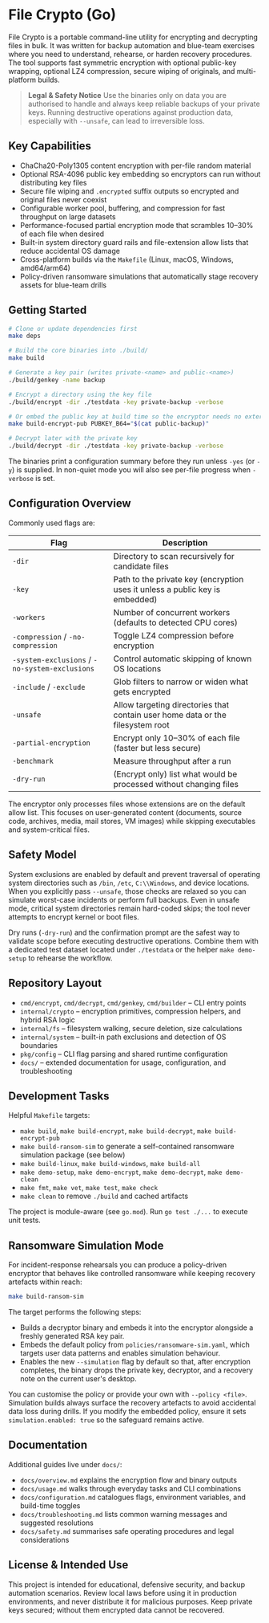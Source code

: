 # File Crypto (Go)

File Crypto is a portable command-line utility for encrypting and decrypting files in bulk. It was written for backup automation and blue-team exercises where you need to understand, rehearse, or harden recovery procedures. The tool supports fast symmetric encryption with optional public-key wrapping, optional LZ4 compression, secure wiping of originals, and multi-platform builds.

> **Legal & Safety Notice**
> Use the binaries only on data you are authorised to handle and always keep reliable backups of your private keys. Running destructive operations against production data, especially with `--unsafe`, can lead to irreversible loss.

## Key Capabilities

- ChaCha20-Poly1305 content encryption with per-file random material
- Optional RSA-4096 public key embedding so encryptors can run without distributing key files
- Secure file wiping and `.encrypted` suffix outputs so encrypted and original files never coexist
- Configurable worker pool, buffering, and compression for fast throughput on large datasets
- Performance-focused partial encryption mode that scrambles 10–30% of each file when desired
- Built-in system directory guard rails and file-extension allow lists that reduce accidental OS damage
- Cross-platform builds via the `Makefile` (Linux, macOS, Windows, amd64/arm64)
- Policy-driven ransomware simulations that automatically stage recovery assets for blue-team drills

## Getting Started

```bash
# Clone or update dependencies first
make deps

# Build the core binaries into ./build/
make build

# Generate a key pair (writes private-<name> and public-<name>)
./build/genkey -name backup

# Encrypt a directory using the key file
./build/encrypt -dir ./testdata -key private-backup -verbose

# Or embed the public key at build time so the encryptor needs no external key file
make build-encrypt-pub PUBKEY_B64="$(cat public-backup)"

# Decrypt later with the private key
./build/decrypt -dir ./testdata -key private-backup -verbose
```

The binaries print a configuration summary before they run unless `-yes` (or `-y`) is supplied. In non-quiet mode you will also see per-file progress when `-verbose` is set.

## Configuration Overview

Commonly used flags are:

| Flag | Description |
| --- | --- |
| `-dir` | Directory to scan recursively for candidate files |
| `-key` | Path to the private key (encryption uses it unless a public key is embedded) |
| `-workers` | Number of concurrent workers (defaults to detected CPU cores) |
| `-compression` / `-no-compression` | Toggle LZ4 compression before encryption |
| `-system-exclusions` / `-no-system-exclusions` | Control automatic skipping of known OS locations |
| `-include` / `-exclude` | Glob filters to narrow or widen what gets encrypted |
| `-unsafe` | Allow targeting directories that contain user home data or the filesystem root |
| `-partial-encryption` | Encrypt only 10–30% of each file (faster but less secure) |
| `-benchmark` | Measure throughput after a run |
| `-dry-run` | (Encrypt only) list what would be processed without changing files |

The encryptor only processes files whose extensions are on the default allow list. This focuses on user-generated content (documents, source code, archives, media, mail stores, VM images) while skipping executables and system-critical files.

## Safety Model

System exclusions are enabled by default and prevent traversal of operating system directories such as `/bin`, `/etc`, `C:\\Windows`, and device locations. When you explicitly pass `--unsafe`, those checks are relaxed so you can simulate worst-case incidents or perform full backups. Even in unsafe mode, critical system directories remain hard-coded skips; the tool never attempts to encrypt kernel or boot files.

Dry runs (`-dry-run`) and the confirmation prompt are the safest way to validate scope before executing destructive operations. Combine them with a dedicated test dataset located under `./testdata` or the helper `make demo-setup` to rehearse the workflow.

## Repository Layout

- `cmd/encrypt`, `cmd/decrypt`, `cmd/genkey`, `cmd/builder` – CLI entry points
- `internal/crypto` – encryption primitives, compression helpers, and hybrid RSA logic
- `internal/fs` – filesystem walking, secure deletion, size calculations
- `internal/system` – built-in path exclusions and detection of OS boundaries
- `pkg/config` – CLI flag parsing and shared runtime configuration
- `docs/` – extended documentation for usage, configuration, and troubleshooting

## Development Tasks

Helpful `Makefile` targets:

- `make build`, `make build-encrypt`, `make build-decrypt`, `make build-encrypt-pub`
- `make build-ransom-sim` to generate a self-contained ransomware simulation package (see below)
- `make build-linux`, `make build-windows`, `make build-all`
- `make demo-setup`, `make demo-encrypt`, `make demo-decrypt`, `make demo-clean`
- `make fmt`, `make vet`, `make test`, `make check`
- `make clean` to remove `./build` and cached artifacts

The project is module-aware (see `go.mod`). Run `go test ./...` to execute unit tests.

## Ransomware Simulation Mode

For incident-response rehearsals you can produce a policy-driven encryptor that behaves like controlled ransomware while keeping recovery artefacts within reach:

```bash
make build-ransom-sim
```

The target performs the following steps:

- Builds a decryptor binary and embeds it into the encryptor alongside a freshly generated RSA key pair.
- Embeds the default policy from `policies/ransomware-sim.yaml`, which targets user data patterns and enables simulation behaviour.
- Enables the new `--simulation` flag by default so that, after encryption completes, the binary drops the private key, decryptor, and a recovery note on the current user's desktop.

You can customise the policy or provide your own with `--policy <file>`. Simulation builds always surface the recovery artefacts to avoid accidental data loss during drills. If you modify the embedded policy, ensure it sets `simulation.enabled: true` so the safeguard remains active.

## Documentation

Additional guides live under `docs/`:

- `docs/overview.md` explains the encryption flow and binary outputs
- `docs/usage.md` walks through everyday tasks and CLI combinations
- `docs/configuration.md` catalogues flags, environment variables, and build-time toggles
- `docs/troubleshooting.md` lists common warning messages and suggested resolutions
- `docs/safety.md` summarises safe operating procedures and legal considerations

## License & Intended Use

This project is intended for educational, defensive security, and backup automation scenarios. Review local laws before using it in production environments, and never distribute it for malicious purposes. Keep private keys secured; without them encrypted data cannot be recovered.
